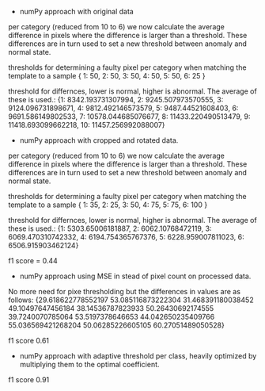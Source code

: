 - numPy approach with original data

per category (reduced from 10 to 6) we now calculate the average difference in pixels where the difference is larger than a 
threshold. These differences are in turn used to set a new threshold between anomaly and normal state.

thresholds for determining a faulty pixel per category when matching the template to a sample
{
    1: 50,
    2: 50,
    3: 50,
    4: 50,
    5: 50,
    6: 25
}

threshold for differnces, lower is normal, higher is abnormal. The average of these is used.:
{1: 8342.193731307994,
 2: 9245.507973570555,
 3: 9124.096731898671,
 4: 9812.492146573579,
 5: 9487.44521608403,
 6: 9691.586149802533,
 7: 10578.044685076677,
 8: 11433.220490513479,
 9: 11418.693099662218,
 10: 11457.256992088007}

- numPy approach with cropped and rotated data.

per category (reduced from 10 to 6) we now calculate the average difference in pixels where the difference is larger than a 
threshold. These differences are in turn used to set a new threshold between anomaly and normal state.

thresholds for determining a faulty pixel per category when matching the template to a sample
{
    1: 35,
    2: 25,
    3: 50,
    4: 75,
    5: 75,
    6: 100
}

threshold for differnces, lower is normal, higher is abnormal. The average of these is used.:
{1: 5303.65006181887,
 2: 6062.10768472119,
 3: 6069.470310742332,
 4: 6194.754365767376,
 5: 6228.959007811023,
 6: 6506.915903462124}

f1 score = 0.44


- numPy approach using MSE in stead of pixel count on processed data.

No more need for pixe thresholding but the differences in values are as follows:
{29.618622778552197 53.085116873222304
31.468391180038452 49.10497647456184
38.14536787823933 50.26430692174555
39.7240070785064 53.5197378646653
44.042650235409766 55.036569421268204
50.06285226605105 60.27051489050528}

f1 score 0.61

- numPy approach with adaptive threshold per class, heavily optimized by multiplying them to the optimal coefficient.

f1 score 0.91